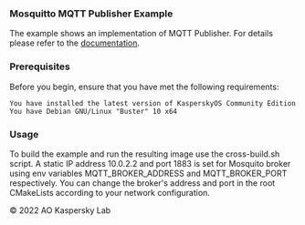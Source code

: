 ### Mosquitto MQTT Publisher Example
The example shows an implementation of MQTT Publisher.
For details please refer to the [documentation](https://click.kaspersky.com/?hl=en-us&link=online_help&pid=kos&version=1.1).

### Prerequisites
Before you begin, ensure that you have met the following requirements:

    You have installed the latest version of KasperskyOS Community Edition
    You have Debian GNU/Linux "Buster" 10 x64

### Usage
To build the example and run the resulting image use the cross-build.sh script.
A static IP address 10.0.2.2 and port 1883 is set for Mosquito broker using
env variables MQTT_BROKER_ADDRESS and MQTT_BROKER_PORT respectively.
You can change the broker's address and port in the root CMakeLists according to your network configuration.

© 2022 AO Kaspersky Lab
